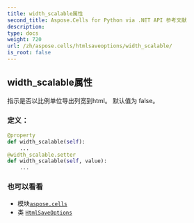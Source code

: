 ```yaml
---
title: width_scalable属性
second_title: Aspose.Cells for Python via .NET API 参考文献
description:
type: docs
weight: 720
url: /zh/aspose.cells/htmlsaveoptions/width_scalable/
is_root: false
---
```

## width_scalable属性

指示是否以比例单位导出列宽到html。
默认值为 false。
### 定义：
```python
@property
def width_scalable(self):
    ...
@width_scalable.setter
def width_scalable(self, value):
    ...
```

### 也可以看看
* 模块[`aspose.cells`](../../)
* 类 [`HtmlSaveOptions`](/cells/python-net/zh/aspose.cells/htmlsaveoptions)
